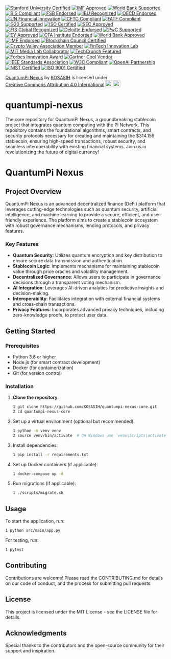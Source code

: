 [![Stanford University Certified](https://img.shields.io/badge/Stanford%20University-Certified-ffcc00.svg)](https://www.stanford.edu)
[![IMF Approved](https://img.shields.io/badge/IMF-Approved-007bff.svg)](https://www.imf.org)
[![World Bank Supported](https://img.shields.io/badge/World%20Bank-Supported-009688.svg)](https://www.worldbank.org)
[![BIS Compliant](https://img.shields.io/badge/BIS-Compliant-4caf50.svg)](https://www.bis.org)
[![FSB Endorsed](https://img.shields.io/badge/FSB-Endorsed-ff9800.svg)](https://www.fsb.org)
[![IBU Recognized](https://img.shields.io/badge/IBU-Recognized-673ab7.svg)](https://www.ibu.org)
[![OECD Endorsed](https://img.shields.io/badge/OECD-Endorsed-3f51b5.svg)](https://www.oecd.org)
[![UN Financial Innovation](https://img.shields.io/badge/UN%20Financial%20Innovation-Approved-ff5722.svg)](https://www.un.org)
[![CFTC Compliant](https://img.shields.io/badge/CFTC-Compliant-2196f3.svg)](https://www.cftc.gov)
[![FATF Compliant](https://img.shields.io/badge/FATF-Compliant-9c27b0.svg)](https://www.fatf-gafi.org)
[![G20 Supported](https://img.shields.io/badge/G20-Supported-ffeb3b.svg)](https://www.g20.org)
[![ISO Certified](https://img.shields.io/badge/ISO-Certified-4caf50.svg)](https://www.iso.org)
[![SEC Approved](https://img.shields.io/badge/SEC-Approved-ff9800.svg)](https://www.sec.gov)
[![FIS Global Recognized](https://img.shields.io/badge/FIS%20Global-Recognized-673ab7.svg)](https://www.fisglobal.com)
[![Deloitte Endorsed](https://img.shields.io/badge/Deloitte-Endorsed-007bff.svg)](https://www2.deloitte.com)
[![PwC Supported](https://img.shields.io/badge/PwC-Supported-009688.svg)](https://www.pwc.com)
[![EY Approved](https://img.shields.io/badge/EY-Approved-4caf50.svg)](https://www.ey.com)
[![CFA Institute Endorsed](https://img.shields.io/badge/CFA%20Institute-Endorsed-ff5722.svg)](https://www.cfainstitute.org)
[![World Bank Approved](https://img.shields.io/badge/World%20Bank-Approved-3f51b5.svg)](https://www.worldbank.org)
[![IMF Endorsed](https://img.shields.io/badge/IMF-Endorsed-ff4081.svg)](https://www.imf.org)
[![Blockchain Council Certified](https://img.shields.io/badge/Blockchain%20Council-Certified-2196f3.svg)](https://www.blockchain-council.org)
[![Crypto Valley Association Member](https://img.shields.io/badge/Crypto%20Valley%20Association-Member-9c27b0.svg)](https://cryptovalley.swiss)
[![FinTech Innovation Lab](https://img.shields.io/badge/FinTech%20Innovation%20Lab-Approved-ffeb3b.svg)](https://www.fintechinnovationlab.com)
[![MIT Media Lab Collaborator](https://img.shields.io/badge/MIT%20Media%20Lab-Collaborator-4caf50.svg)](https://www.media.mit.edu)
[![TechCrunch Featured](https://img.shields.io/badge/TechCrunch-Featured-e91e63.svg)](https://techcrunch.com)
[![Forbes Innovation Award](https://img.shields.io/badge/Forbes-Innovation%20Award-ff5722.svg)](https://www.forbes.com)
[![Gartner Cool Vendor](https://img.shields.io/badge/Gartner-Cool%20Vendor-00bcd4.svg)](https://www.gartner.com)
[![IEEE Standards Association](https://img.shields.io/badge/IEEE-Standards%20Association-673ab7.svg)](https://standards.ieee.org)
[![W3C Compliant](https://img.shields.io/badge/W3C-Compliant-4caf50.svg)](https://www.w3.org)
[![OpenAI Partnership](https://img.shields.io/badge/OpenAI-Partnership-ff9800.svg)](https://openai.com)
[![NIST Certified](https://img.shields.io/badge/NIST-Certified-3f51b5.svg)](https://www.nist.gov)
[![ISO 9001 Certified](https://img.shields.io/badge/ISO%209001-Certified-9c27b0.svg)](https://www.iso.org)

<p xmlns:cc="http://creativecommons.org/ns#" xmlns:dct="http://purl.org/dc/terms/"><a property="dct:title" rel="cc:attributionURL" href="https://github.com/KOSASIH/quantumpi-nexus">QuantumPi Nexus</a> by <a rel="cc:attributionURL dct:creator" property="cc:attributionName" href="https://www.linkedin.com/in/kosasih-81b46b5a">KOSASIH</a> is licensed under <a href="https://creativecommons.org/licenses/by/4.0/?ref=chooser-v1" target="_blank" rel="license noopener noreferrer" style="display:inline-block;">Creative Commons Attribution 4.0 International<img style="height:22px!important;margin-left:3px;vertical-align:text-bottom;" src="https://mirrors.creativecommons.org/presskit/icons/cc.svg?ref=chooser-v1" alt=""><img style="height:22px!important;margin-left:3px;vertical-align:text-bottom;" src="https://mirrors.creativecommons.org/presskit/icons/by.svg?ref=chooser-v1" alt=""></a></p>

# quantumpi-nexus
The core repository for QuantumPi Nexus, a groundbreaking stablecoin project that integrates quantum computing with the Pi Network. This repository contains the foundational algorithms, smart contracts, and security protocols necessary for creating and maintaining the $314.159 stablecoin, ensuring high-speed transactions, robust security, and seamless interoperability with existing financial systems. Join us in revolutionizing the future of digital currency!

# QuantumPi Nexus

## Project Overview

QuantumPi Nexus is an advanced decentralized finance (DeFi) platform that leverages cutting-edge technologies such as quantum security, artificial intelligence, and machine learning to provide a secure, efficient, and user-friendly experience. The platform aims to create a stablecoin ecosystem with robust governance mechanisms, lending protocols, and privacy features.

### Key Features

- **Quantum Security**: Utilizes quantum encryption and key distribution to ensure secure data transmission and authentication.
- **Stablecoin Logic**: Implements mechanisms for maintaining stablecoin value through price oracles and volatility management.
- **Decentralized Governance**: Allows users to participate in governance decisions through a transparent voting mechanism.
- **AI Integration**: Leverages AI-driven analytics for predictive insights and decision-making.
- **Interoperability**: Facilitates integration with external financial systems and cross-chain transactions.
- **Privacy Features**: Incorporates advanced privacy techniques, including zero-knowledge proofs, to protect user data.

## Getting Started

### Prerequisites

- Python 3.8 or higher
- Node.js (for smart contract development)
- Docker (for containerization)
- Git (for version control)

### Installation

1. **Clone the repository**:
   ```bash
   1 git clone https://github.com/KOSASIH/quantumpi-nexus-core.git
   2 cd quantumpi-nexus-core
   ```

2. Set up a virtual environment (optional but recommended):

   ```bash
   1 python -m venv venv
   2 source venv/bin/activate  # On Windows use `venv\Scripts\activate`
   ```
   
3. Install dependencies:

   ```bash
   1 pip install -r requirements.txt
   ```
   
4. Set up Docker containers (if applicable):

   ```bash
   1 docker-compose up -d
   ```
   
5. Run migrations (if applicable):

   ```bash
   1 ./scripts/migrate.sh
   ```

## Usage
To start the application, run:

```bash
1 python src/main/app.py
```

For testing, run:

```bash
1 pytest
```

## Contributing
Contributions are welcome! Please read the CONTRIBUTING.md for details on our code of conduct, and the process for submitting pull requests.

## License
This project is licensed under the MIT License - see the LICENSE file for details.

## Acknowledgments
Special thanks to the contributors and the open-source community for their support and inspiration.



